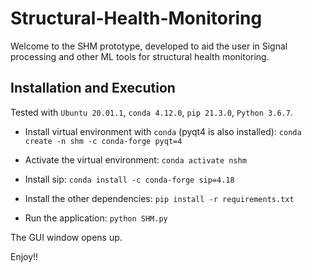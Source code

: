 # Structural-Health-Monitoring

Welcome to the SHM prototype, developed to aid the user in Signal processing and other ML tools for structural health monitoring.

## Installation and Execution

Tested with `Ubuntu 20.01.1`, `conda 4.12.0`, `pip 21.3.0`, `Python 3.6.7`.

- Install virtual environment with `conda` (pyqt4 is also installed): `conda create -n shm -c conda-forge pyqt=4`

- Activate the virtual environment:
`conda activate nshm`
- Install sip: `conda install -c conda-forge sip=4.18`
- Install the other dependencies: `pip install -r requirements.txt`
- Run the application: `python SHM.py`

The GUI window opens up.

Enjoy!!

